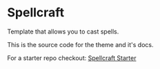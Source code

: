 # Spellcraft

Template that allows you to cast spells.

This is the source code for the theme and it's docs.

For a starter repo checkout: [Spellcraft Starter](https://github.com/xypnox/spellcraft-starter)
